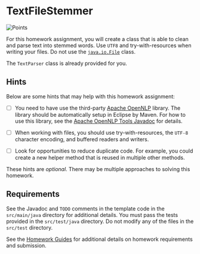 TextFileStemmer
=================================================

![Points](../../blob/badges/points.svg)

For this homework assignment, you will create a class that is able to clean and parse text into stemmed words. Use `UTF8` and try-with-resources when writing your files. Do not use the [`java.io.File`](https://www.cs.usfca.edu/~cs272/javadoc/api/java.base/java/io/File.html) class.

The `TextParser` class is already provided for you.

## Hints ##

Below are some hints that may help with this homework assignment:

  - [ ] You need to have use the third-party [Apache OpenNLP](http://opennlp.apache.org/) library. The library should be automatically setup in Eclipse by Maven. For how to use this library, see the [Apache OpenNLP Tools Javadoc](https://opennlp.apache.org/docs/1.9.3/apidocs/opennlp-tools/index.html) for details.

  - [ ] When working with files, you should use try-with-resources, the `UTF-8` character encoding, and buffered readers and writers.

  - [ ] Look for opportunities to reduce duplicate code. For example, you could create a new helper method that is reused in multiple other methods.

These hints are *optional*. There may be multiple approaches to solving this homework.

## Requirements ##

See the Javadoc and `TODO` comments in the template code in the `src/main/java` directory for additional details. You must pass the tests provided in the `src/test/java` directory. Do not modify any of the files in the `src/test` directory.

See the [Homework Guides](https://usf-cs272-fall2021.github.io/guides/homework/) for additional details on homework requirements and submission.


